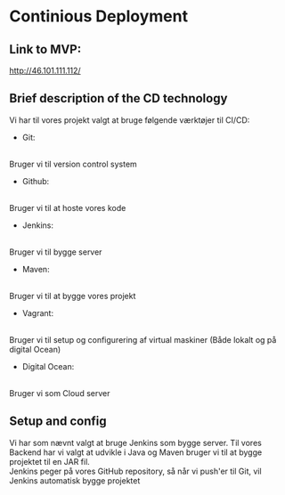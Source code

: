 # Continious Deployment

## Link to MVP:
http://46.101.111.112/


## Brief description of the CD technology

Vi har til vores projekt valgt at bruge følgende værktøjer til CI/CD:

- Git: 
<br>
Bruger vi til version control system

- Github:
<br>
Bruger vi til at hoste vores kode

- Jenkins: 
<br>
Bruger vi til bygge server

- Maven:
<br>
Bruger vi til at bygge vores projekt

- Vagrant:
<br>
Bruger vi til setup og configurering af virtual maskiner (Både lokalt og på digital Ocean)

- Digital Ocean:
<br>
Bruger vi som Cloud server


## Setup and config

Vi har som nævnt valgt at bruge Jenkins som bygge server. Til vores Backend har vi valgt at udvikle i Java og Maven bruger vi til at bygge projektet til en JAR fil.
<br>
Jenkins peger på vores GitHub repository, så når vi push'er til Git, vil Jenkins automatisk bygge projektet   
